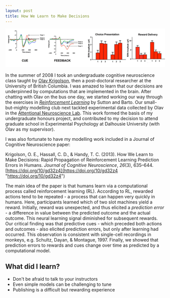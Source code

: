 ```yaml
---
layout: post
title: How We Learn to Make Decisions
---
```

![ERPs and model predictions](/images/hwmd.png)

In the summer of 2008 I took an undergraduate cognitive neuroscience class taught by [Olav Krigolson](https://www.olavkrigolson.com), then a post-doctoral researcher at the University of British Columbia. I was amazed to learn that our decisions are underpinned by computations that are implemented in the brain. After chatting with Olav on the bus one day, we started working our way through the exercises in [_Reinforcement Learning_](http://incompleteideas.net/book/the-book-2nd.html) by Sutton and Barto. Our small-but-mighty modelling club next tackled experimental data collected by Olav in the [Attentional Neuroscience Lab](https://attention.psych.ubc.ca/). This work formed the basis of my undergraduate honours project, and contributed to my decision to attend graduate school in Experimental Psychology at Dalhousie University (with Olav as my supervisor).

I was also fortunate to have my modelling work included in a Journal of Cognitive Neuroscience paper:

Krigolson, O. E., Hassall, C. D., & Handy, T. C. (2013). How We Learn to Make Decisions: Rapid Propagation of Reinforcement Learning Prediction Errors in Humans. _Journal of Cognitive Neuroscience_, _26_(3), 635–644. [https://doi.org/10/gd32z4](https://doi.org/10/gd32z4 "https://doi.org/10/gd32z4")

The main idea of the paper is that humans learn via a computational process called reinforcement learning (RL). According to RL, rewarded actions tend to be repeated - a process that can happen very quickly in humans. Here, participants learned which of two slot machines yield a reward. Initially, reward was unexpected, and thus elicited a _prediction error_ - a difference in value between the predicted outcome and the actual outcome. This neural learning signal diminished for subsequent rewards. Our critical finding was that predictive cues - which preceded both actions and outcomes - also elicited prediction errors, but only after learning had occurred. This observation is consistent with single-cell recordings in monkeys, e.g. Schultz, Dayan, & Montague, 1997. Finally, we showed that prediction errors to rewards and cues change over time as predicted by a computational model.

## What did I learn? ##

* Don't be afraid to talk to your instructors
* Even simple models can be challenging to tune
* Publishing is a difficult but rewarding experience
